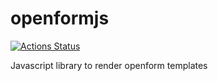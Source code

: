 # openformjs
[![Actions Status](https://github.com/divvitco/openformjs/workflows/tests/badge.svg)](https://github.com/divvitco/openformjs/actions)

Javascript library to render openform templates
